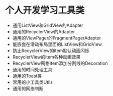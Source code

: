 # 个人开发学习工具类
*   通用ListView和GridView的Adapter
*   通用的RecyclerView的Adapter
*   通用的ViewPager的FragmentPagerAdapter
*   能嵌套在滑动布局里面的ListView和GridView
*   防止RecyclerView的item默认动画闪烁
*   RecyclerView的item各种动画效果
*   RecyclerView网格Item添加分割线的Decoration
*   通用的时间处理工具
*   通用的Toast类
*   常用的小工具类Utils
*   通用的网络判断